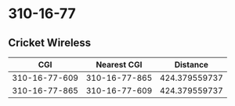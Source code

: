 # 310-16-77
## Cricket Wireless


| CGI | Nearest CGI | Distance |
|-----|-------------|----------|
| 310-16-77-609 | 310-16-77-865 | 424.379559737 |
| 310-16-77-865 | 310-16-77-609 | 424.379559737 |
